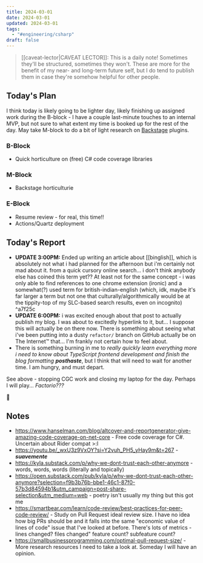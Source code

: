 ```yaml
---
title: 2024-03-01
date: 2024-03-01
updated: 2024-03-01
tags:
  - "#engineering/csharp"
draft: false
---
```


> [[caveat-lector|CAVEAT LECTOR]]: This is a daily note! Sometimes they'll be structured, sometimes they won't. These are more for the benefit of my near- and long-term future self, but I do tend to publish them in case they're somehow helpful for other people.

## Today's Plan

I think today is likely going to be lighter day, likely finishing up assigned work during the B-block - I have a couple last-minute touches to an internal MVP, but not sure to what extent my time is booked up for the rest of the day. May take M-block to do a bit of light research on [Backstage](https://backstage.io/) plugins.

### B-Block

-  Quick horticulture on (free) C# code coverage libraries

### M-Block

- Backstage horticulturie

### E-Block

- Resume review - for real, this time!!
- Actions/Quartz deployment

## Today's Report

- **UPDATE 3:00PM:** Ended up writing an article about [[binglish]], which is absolutely not what i had planned for the afternoon but i'm certainly not mad about it. from a quick cursory online search... i don't think anybody else has coined this term yet?? At least not for the same concept - i was only able to find references to one chrome extension (ironic) and a somewhat(?) used term for british-indian-english (which, idk, maybe it's far larger a term but not one that culturally/algorithmically would be at the tippity-top of my SLC-based search results, even on incognito) ^a7f25c
- **UPDATE 6:00PM:** i was excited enough about that post to actually publish my blog. I was about to excitedly hyperlink to it, but... I suppose this will actually be on there now. There is something about seeing what i've been putting into a dusty `refactor/` branch on GitHub actually be on The Internet™ that... I'm frankly not certain how to feel about.
- There is something burning in me to *really quickly learn everything more i need to know about TypeScript frontend development and finish the blog formatting **posthaste***, but I think that will need to wait for another time. I am hungry, and must depart.

See above - stopping CGC work and closing my laptop for the day. Perhaps I will play... *Factorio???*

🫡

## Notes

- https://www.hanselman.com/blog/altcover-and-reportgenerator-give-amazing-code-coverage-on-net-core - Free code coverage for C#. Uncertain about Rider compat >:l
- https://youtu.be/_wxU3z9VxOY?si=Y2vuh_PH5_yHay9m&t=267 - ***suavemente***
- https://kyla.substack.com/p/why-we-dont-trust-each-other-anymore - words, words, words (literally and topically)
- https://open.substack.com/pub/kyla/p/why-we-dont-trust-each-other-anymore?selection=f9b3b76b-bbe1-46c1-87f0-57b3d84594b1&utm_campaign=post-share-selection&utm_medium=web - poetry isn't usually my thing but this got me
- https://smartbear.com/learn/code-review/best-practices-for-peer-code-review/ - Study on Pull Request ideal review size. I have no idea how big PRs should be and it falls into the same "economic value of lines of code" issue that I've looked at before. There's lots of metrics - lines changed? files changed" feature count? subfeature count?
- https://smallbusinessprogramming.com/optimal-pull-request-size/ - More research resources I need to take a look at. Someday I will have an opinion.